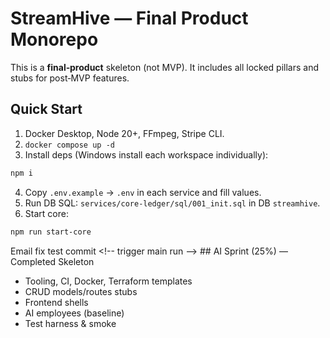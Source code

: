 # StreamHive — Final Product Monorepo

This is a **final‑product** skeleton (not MVP). It includes all locked pillars and stubs for post‑MVP features.

## Quick Start
1) Docker Desktop, Node 20+, FFmpeg, Stripe CLI.
2) `docker compose up -d`
3) Install deps (Windows install each workspace individually):
```bash
npm i
```
4) Copy `.env.example` → `.env` in each service and fill values.
5) Run DB SQL: `services/core-ledger/sql/001_init.sql` in DB `streamhive`.
6) Start core:
```bash
npm run start-core
```

 E m a i l   f i x   t e s t   c o m m i t  
 
 < ! - -   t r i g g e r   m a i n   r u n   - - >  
 ## AI Sprint (25%) — Completed Skeleton
- Tooling, CI, Docker, Terraform templates
- CRUD models/routes stubs
- Frontend shells
- AI employees (baseline)
- Test harness & smoke
